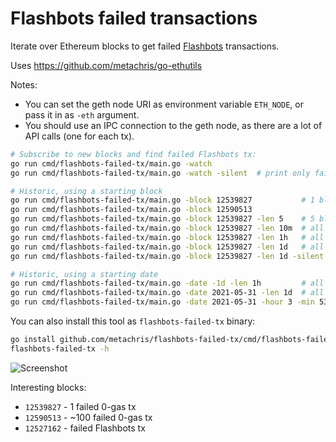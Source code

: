 # Flashbots failed transactions

Iterate over Ethereum blocks to get failed [Flashbots](https://github.com/flashbots/pm) transactions.

Uses https://github.com/metachris/go-ethutils

Notes:

* You can set the geth node URI as environment variable `ETH_NODE`, or pass it in as `-eth` argument.
* You should use an IPC connection to the geth node, as there are a lot of API calls (one for each tx).

```bash
# Subscribe to new blocks and find failed Flashbots tx:
go run cmd/flashbots-failed-tx/main.go -watch
go run cmd/flashbots-failed-tx/main.go -watch -silent  # print only failed transactions

# Historic, using a starting block
go run cmd/flashbots-failed-tx/main.go -block 12539827           # 1 block
go run cmd/flashbots-failed-tx/main.go -block 12590513
go run cmd/flashbots-failed-tx/main.go -block 12539827 -len 5    # 5 blocks
go run cmd/flashbots-failed-tx/main.go -block 12539827 -len 10m  # all blocks within 10 minutes of given block
go run cmd/flashbots-failed-tx/main.go -block 12539827 -len 1h   # all blocks within 1 hour of given block
go run cmd/flashbots-failed-tx/main.go -block 12539827 -len 1d   # all blocks within 1 day of given block
go run cmd/flashbots-failed-tx/main.go -block 12539827 -len 1d -silent  # don't print information for every block

# Historic, using a starting date
go run cmd/flashbots-failed-tx/main.go -date -1d -len 1h         # all blocks within 1 hour of yesterday 00:00:00 (UTC)
go run cmd/flashbots-failed-tx/main.go -date 2021-05-31 -len 1d  # all blocks from this day (00:00:00 -> 23:59:59 UTC)
go run cmd/flashbots-failed-tx/main.go -date 2021-05-31 -hour 3 -min 53 -len 5m  # all blocks within 1 hour of given date and time (UTC)
```

You can also install this tool as `flashbots-failed-tx` binary:

```bash
go install github.com/metachris/flashbots-failed-tx/cmd/flashbots-failed-tx@master
flashbots-failed-tx -h
```


![Screenshot](https://user-images.githubusercontent.com/116939/120549797-532fa500-c3f4-11eb-84fc-1e02d1db4cd6.png)


Interesting blocks:

* `12539827` - 1 failed 0-gas tx
* `12590513` - ~100 failed 0-gas tx
* `12527162` - failed Flashbots tx
